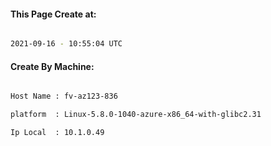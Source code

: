 
   
#### This Page Create at:

```bash

2021-09-16 - 10:55:04 UTC

```

#### Create By Machine:

```bash

Host Name : fv-az123-836

platform  : Linux-5.8.0-1040-azure-x86_64-with-glibc2.31

Ip Local  : 10.1.0.49

```

